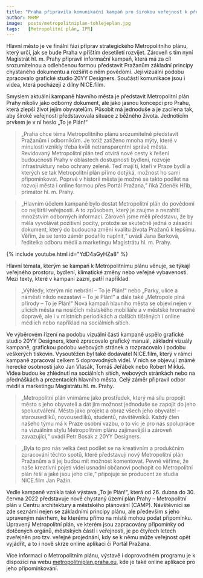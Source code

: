 ```yaml
---
title: "Praha připravila komunikační kampaň pro širokou veřejnost k představení Metropolitního plánu"
author: MHMP
image: 	posts/metropolitniplan-tohlejeplan.jpg
tags:   [Metropolitní plán, IPR]
---
```


Hlavní město je ve finální fázi příprav strategického Metropolitního plánu, který určí, jak se bude Praha v příštím desetiletí rozvíjet. Zároveň s tím nyní Magistrát hl. m. Prahy připravil informační kampaň, která má za cíl srozumitelnou a odlehčenou formou představit Pražanům základní principy chystaného dokumentu a rozšířit o něm povědomí. Její vizuální podobu zpracovalo grafické studio 20YY Designers. Součástí komunikace jsou i videa, která pocházejí z dílny NICE.film.

Smyslem aktuální kampaně hlavního města je představit Metropolitní plán Prahy nikoliv jako odborný dokument, ale jako jasnou koncepci pro Prahu, která zlepší život jejím obyvatelům. Působit má jednoduše a je zacílena tak, aby široké veřejnosti představovala situace z běžného života. Jednotícím prvkem je v ní heslo „To je Plán!“

> „Praha chce téma Metropolitního plánu srozumitelně představit Pražanům i odborníkům. Je totiž zatíženo mnoha mýty, které v minulosti vznikly třeba kvůli netransparentní správě města. Revidovaný Metropolitní plán teď otvírá nové cesty k řešení budoucnosti Prahy v oblastech dostupnosti bydlení, rozvoje infrastruktury nebo ochrany zeleně. Teď mají ti, kteří v Praze bydlí a kterých se tak Metropolitní plán přímo dotýká, možnost ho sami připomínkovat. Poprvé v historii města je možné se takto podílet na rozvoji města i online formou přes Portál Pražana,” říká Zdeněk Hřib, primátor hl. m. Prahy.

> „Hlavním účelem kampaně bylo dostat Metropolitní plán do povědomí co nejširší veřejnosti. A to způsobem, který je zaujme a nezahltí množstvím odborných informací. Zároveň jsme měli představu, že by měla vyvolávat pozitivní pocity, protože se skutečně jedná o zásadní dokument, který do budoucna změní kvalitu života Pražanů k lepšímu. Věřím, že se tento záměr podařilo naplnit,“ uvádí Jana Berková, ředitelka odboru médií a marketingu Magistrátu hl. m. Prahy.


{% include youtube.html id="YdD4aGyHZa8" %}


Hlavní témata, kterým se kampaň k Metropolitnímu plánu věnuje, se týkají veřejného prostoru, bydlení, klimatické změny nebo veřejné vybavenosti. Mezi texty, které v kampani zazní, patří například 

> „Výhledy, kterým nic nebrání – To je Plán!“ nebo „Parky, ulice a náměstí nikdo nezastaví – To je Plán!“ a dále také „Metropole plná přírody – To je Plán!“ Nová kampaň hlavního města se objeví nejen v ulicích města na nosičích městského mobiliáře a v městské hromadné dopravě, ale i v místních periodikách a dalších tištěných i online médiích nebo například na sociálních sítích.

Ve výběrovém řízení na podobu vizuální části kampaně uspělo grafické studio 20YY Designers, které zpracovalo grafický manuál, základní vizuály kampaně, grafickou podobu webových stránek a rozpracovalo i podobu veškerých tiskovin. Vysoutěžen byl také dodavatel NICE.film, který v rámci kampaně zpracoval celkem 5 doprovodných videí. V nich se objevují známé herecké osobnosti jako Jan Vlasák, Tomáš Jeřábek nebo Robert Mikluš. Videa budou ke zhlédnutí na sociálních sítích, webových stránkách nebo na přednáškách a prezentacích hlavního města. Celý záměr připravil odbor médií a marketingu Magistrátu hl. m. Prahy.

> „Metropolitní plán vnímáme jako prostředek, který má sílu propojit město s jeho obyvateli a dát jim možnost jednoduše se zapojit do jeho spoluutváření. Město jako projekt a obraz všech jeho obyvatel – starousedlíků, novousedlíků, studentů, návštěvníků. Každý člen našeho týmu má k Praze osobní vazbu, o to víc je pro nás spolupráce na vizuálním stylu Metropolitním plánu zajímavější a zároveň zavazující,“ uvádí Petr Bosák z 20YY Designers.

> „Byla to pro nás velká čest podílet se na kreativním a produkčním zpracování těchto spotů, které představují nový Metropolitní plán Pražanům a ti jej budou mít možnost komentovat. Pevně věříme, že naše kreativní pojetí videí usnadní občanovi pochopit co Metropolitní plán řeší a jaké jsou jeho cíle,“ připojuje se producent ze studia NICE.film Jan Pažin.

Vedle kampaně vznikla také výstava „To je Plán!“, která od 26. dubna do 30. června 2022 představuje nově chystaný území plán Prahy – Metropolitní plán v Centru architektury a městského plánování (CAMP). Návštěvníci se zde seznámí nejen se základními principy plánu, ale především s jeho upraveným návrhem, ke kterému přímo na místě mohou podat připomínku. Upravený Metropolitní plán, ve kterém jsou zapracovány připomínky od dotčených orgánů, městských částí i veřejnosti, je po čtyřech letech zveřejněn pro tzv. veřejné projednání, kdy se k němu může veřejnost opět vyjádřit, a to i nově skrze online aplikaci či Portál Pražana.

Více informací o Metropolitním plánu, výstavě i doprovodném programu je k dispozici na webu [metropolitniplan.praha.eu](https://metropolitniplan.praha.eu), kde je také online aplikace pro jeho připomínkování.
